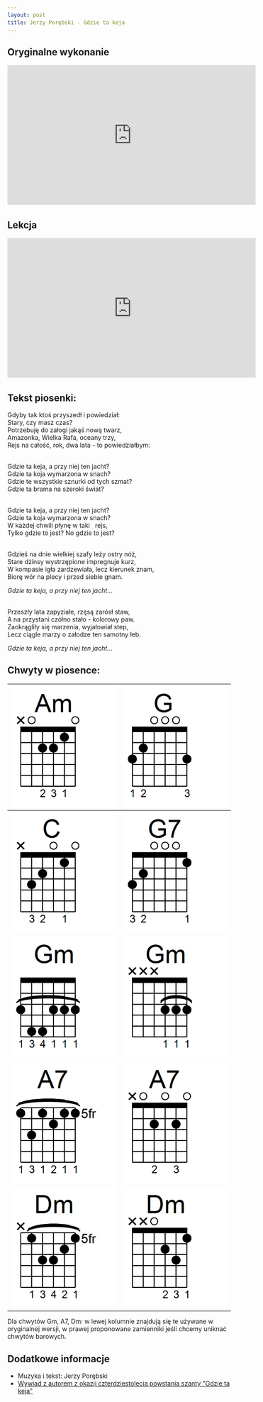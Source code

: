 ```yaml
---
layout: post
title: Jerzy Porębski - Gdzie ta keja
---
```


## Oryginalne wykonanie

<iframe width="560" height="315" src="https://www.youtube.com/embed/O1IcbLg-5Bs" frameborder="0" allow="accelerometer; autoplay; encrypted-media; gyroscope; picture-in-picture" allowfullscreen></iframe>

## Lekcja
<iframe width="560" height="315" src="https://www.youtube.com/embed/VAWZvXYMGDY" frameborder="0" allow="accelerometer; autoplay; encrypted-media; gyroscope; picture-in-picture" allowfullscreen></iframe>

## Tekst piosenki:

<p class="show-chords">
<span data-chord="Am">G</span>dyby tak ktoś przyszedł i powiedział:<br>
<span data-chord="G">S</span>tary, czy masz <span data-chord="Am">c</span>zas?<br>
Potrze<span data-chord="C">buję do załogi </span><span data-chord="G7">jakąś nową </span><span data-chord="C">twarz,</span><br>
Ama<span data-chord="Gm">zonka, Wielka </span><span data-chord="A7">Rafa, </span> <span data-chord="Dm A7">oceany </span><span data-chord="Dm">trzy,</span><br>
Rejs na <span data-chord="Am">całość, rok, dwa lata - </span><span data-chord="G">to powiedział</span><span data-chord="Am">bym: </span><br><br>


<span data-chord="Am">Gdzie ta keja, </span><span data-chord="G">a przy niej ten </span><span data-chord="Am">jacht?</span><br>
Gdzie ta <span data-chord="C">koja </span><span data-chord="G7">wymarzona </span><span data-chord="C">w snach?</span><br>
Gdzie te <span data-chord="Gm">wszystkie </span><span data-chord="A7">sznurki </span><span data-chord="Dm A7">od tych </span><span data-chord="Dm">szmat?</span><br>
Gdzie ta <span data-chord="Am">brama </span><span data-chord="G">na szeroki </span><span data-chord="Am">świat? </span><br><br>

<span data-chord="Am">Gdzie ta keja, </span><span data-chord="G">a przy niej ten </span><span data-chord="Am">jacht?</span><br>
Gdzie ta <span data-chord="C">koja </span><span data-chord="G7">wymarzona </span><span data-chord="C">w snach?</span><br>
W każdej <span data-chord="Gm">chwili </span><span data-chord="A7">płynę </span><span data-chord="Dm A7">w taki   </span><span data-chord="Dm">rejs,</span><br>
Tylko <span data-chord="Am">gdzie to jest? </span><span data-chord="G"> No gdzie to </span><span data-chord="Am">jest? </span><br><br>


<span data-chord="Am">Gdzieś na dnie wielkiej szafy </span><span data-chord="G">leży ostry </span><span data-chord="Am">nóż, </span><br>
Stare <span data-chord="C">dżinsy wystrzępione </span><span data-chord="G7">impregnuje </span><span data-chord="C">kurz, </span><br>
W kompasie <span data-chord="Gm">igła zardze</span><span data-chord="A7">wiała, </span><span data-chord="Dm">lecz </span><span data-chord="A7">kierunek </span><span data-chord="Dm">znam,  </span><br>
Biorę <span data-chord="Am">wór na plecy </span><span data-chord="G">i przed siebie </span><span data-chord="Am">gnam.  </span>
<br>

<i>Gdzie ta keja, a przy niej ten jacht...</i> 
<br><br>
  
<span data-chord="Am">Przeszły lata zapyziałe, </span><span data-chord="G">rzęsą zarósł </span><span data-chord="Am">staw,</span><br>
A na <span data-chord="C">przystani czółno stało - </span><span data-chord="G7">kolorowy </span><span data-chord="C">paw. </span> <br>Zaokrą<span data-chord="Gm">gliły się </span><span data-chord="A7">marzenia, </span><span data-chord="Dm A7">wyjałowiał </span><span data-chord="Dm">step,  </span><br>
Lecz ciągle <span data-chord="Am">marzy o załodze </span><span data-chord="G">ten samotny </span><span data-chord="Am">łeb. </span>
<br>

<i>Gdzie ta keja, a przy niej ten jacht...</i> 
</p>

## Chwyty w piosence:

| ![Akord Am](../chord_shapes/am.png "Akord Am") | ![Akord G](../chord_shapes/g.png "Akord G") |
|--------|------|
| ![Akord C](../chord_shapes/c.png "Akord C") | ![Akord G7](../chord_shapes/g7.png "Akord G7") | 
| ![Akord Gm](../chord_shapes/gm.png "Akord Gm") | ![Akord Gm - wersja prostsza](../chord_shapes/gm_mini.png "Akord Gm - wersja prostsza") |
| ![Akord A7](../chord_shapes/a7_e_shape.png "Akord A7") | ![Akord A7 - wersja prostsza](../chord_shapes/a7.png "Akord A7 - wersja prostsza") | 
| ![Akord Dm](../chord_shapes/dm_a_shape.png "Akord Dm") | ![Akord Dm - wersja prostsza](../chord_shapes/dm.png "Akord Dm - wersja prostsza") | 

Dla chwytów Gm, A7, Dm: w lewej kolumnie znajdują się te używane w oryginalnej wersji, w prawej proponowane zamienniki jeśli chcemy uniknać chwytów barowych.

## Dodatkowe informacje
- Muzyka i tekst: Jerzy Porębski
- [Wywiad z autorem z okazji czterdziestolecia powstania szanty "Gdzie ta keja" ](https://podroze.onet.pl/ciekawe/40-lat-szanty-gdzie-ta-keja/z0bfrc9)